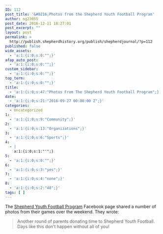 ```yaml
---
ID: 112
post_title: '&#8216;Photos from the Shepherd Youth Football Program'
author: ng23055
post_date: 2016-12-11 18:27:01
post_excerpt: ""
layout: post
permalink: >
  http://publish.shepherdhistory.org/publish/shepherdjournal/?p=112
published: false
wide_assets:
  - 'a:1:{i:0;s:0:"";}'
afap_auto_post:
  - 'a:1:{i:0;s:0:"";}'
custom_sidebar:
  - 'a:1:{i:0;s:0:"";}'
top_term:
  - 'a:1:{i:0;s:0:"";}'
title:
  - 'a:1:{i:0;s:47:"Photos From The Shepherd Youth Football Program";}'
date:
  - 'a:1:{i:0;s:21:"2016-09-27 00:00:00 Z";}'
categories:
  - Uncategorized
1:
  - 'a:1:{i:0;s:9:"Community";}'
2:
  - 'a:1:{i:0;s:13:"Organizations";}'
3:
  - 'a:1:{i:0;s:6:"Sports";}'
4:
  - |
    a:1:{i:0;s:1:"'";}
5:
  - 'a:1:{i:0;s:0:"";}'
6:
  - 'a:1:{i:0;s:3:"yes";}'
7:
  - 'a:1:{i:0;s:4:"none";}'
8:
  - 'a:1:{i:0;s:2:"48";}'
tags: [ ]
---
```

The <a href="http://www.shepherdhistory.org/business-directory/574/shepherd-youth-football-program">Shepherd Youth Football Program</a> Facebook page shared a number of photos from their games over the weekend. They wrote:

<blockquote>Another round of parents donating time to Shepherd Youth Football. Days like this don't happen without all of you!</blockquote>